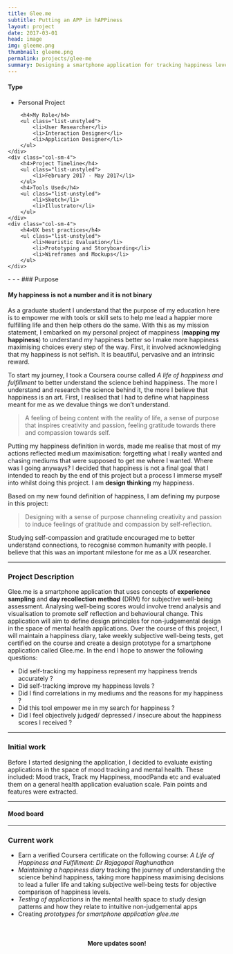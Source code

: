 ```yaml
---
title: Glee.me
subtitle: Putting an APP in hAPPiness
layout: project
date: 2017-03-01
head: image
img: gleeme.png
thumbnail: gleeme.png
permalink: projects/glee-me
summary: Designing a smartphone application for tracking happiness levels to understand the correlations between personal happiness and daily activities to empower users to make more happiness maximising decisions.
---
```

<div class = "row">
	<div class="col-sm-4" >
		<h4>Type</h4>
		<ul class="list-unstyled">
			<li>Personal Project</li>
		</ul>

		<h4>My Role</h4>
		<ul class="list-unstyled">
			<li>User Researcher</li>
			<li>Interaction Designer</li>
			<li>Application Designer</li>
		</ul>
	</div>
	<div class="col-sm-4">
		<h4>Project Timeline</h4>
		<ul class="list-unstyled">
			<li>February 2017 - May 2017</li>
		</ul>
		<h4>Tools Used</h4>
		<ul class="list-unstyled">
			<li>Sketch</li>
			<li>Illustrator</li>
		</ul>
	</div>
	<div class="col-sm-4">
		<h4>UX best practices</h4>
		<ul class="list-unstyled">
			<li>Heuristic Evaluation</li>
			<li>Prototyping and Storyboarding</li>
			<li>Wireframes and Mockups</li>
		</ul>
	</div>
</div>
- - - 
### Purpose

#### My happiness is not a number and it is not binary

As a graduate student I understand that the purpose of my education here is to empower me with tools or skill sets to help me lead a happier more fulfilling life and then help others do the same. With this as my mission statement, I embarked on my personal project of mappiness (**mapping my happiness**) to understand my happiness better so I make more happiness maximising choices every step of the way. First, it involved acknowledging that my happiness is not selfish. It is beautiful, pervasive and an intrinsic reward.

To start my journey, I took a Coursera course called *A life of happiness and fulfillment* to better understand the science behind happiness. The more I understand and research the science behind it, the more I believe that happiness is an art. First, I realised that I had to define what happiness meant for me as we devalue things we don’t understand.

>A feeling of being content with the reality of life, a sense of purpose that inspires creativity and passion, feeling gratitude towards there and compassion towards self.

Putting my happiness definition in words, made me realise that most of my actions reflected medium maximisation: forgetting what I really wanted and chasing mediums that were supposed to get me where I wanted. Where was I going anyways? I decided that happiness is not a final goal that I intended to reach by the end of this project but a process I immerse myself into whilst doing this project. I am **design thinking** my happiness. 

Based on my new found definition of happiness, I am defining my purpose in this project:

>Designing with a sense of purpose channeling creativity and passion to induce feelings of gratitude and compassion by self-reflection.

Studying self-compassion and gratitude encouraged me to better understand connections, to recognise common humanity with people. I believe that this was an important milestone for me as a UX researcher.
- - -
### Project Description

Glee.me is a smartphone application that uses concepts of **experience sampling** and **day recollection method** (DRM) for subjective well-being assessment. Analysing well-being scores would involve trend analysis and visualisation to promote self reflection and behavioural change. This application will aim to define design principles for non-judgemental design in the space of mental health applications. Over the course of this project, I will maintain a happiness diary, take weekly subjective well-being tests, get certified on the course and create a design prototype for a smartphone application called Glee.me. In the end I hope to answer the following questions:
* Did self-tracking my happiness represent my happiness trends accurately ?
* Did self-tracking improve my happiness levels ?
* Did I find correlations in my mediums and the reasons for my happiness ?
* Did this tool empower me in my search for happiness ?
* Did I feel objectively judged/ depressed / insecure about the happiness scores I received ?

- - - 
### Initial work

Before I started designing the application, I decided to evaluate existing applications in the space of mood tracking and mental health. These included: Mood track, Track my Happiness, moodPanda etc and evaluated them on a general health application evaluation scale. Pain points and features were extracted.

- - -
#### Mood board
<a data-pin-do="embedBoard" data-pin-board-width="800" data-pin-scale-height="300" data-pin-scale-width="150" href="https://www.pinterest.com/nehajavalagi/my-happiness-project-health-board/"></a>
- - - 
### Current work

* Earn a verified Coursera certificate on the following course: *A Life of Happiness and Fulfillment: Dr Rajagopal Raghunathan*
* *Maintaining a happiness diary* tracking the journey of understanding the science behind happiness, taking more happiness maximising decisions to lead a fuller life and taking subjective well-being tests for objective comparison of happiness levels.
* *Testing of applications* in the mental health space to study design patterns and how they relate to intuitive non-judgemental apps
* Creating *prototypes for smartphone application glee.me*

<br>
<center><h4>More updates soon!</h4></center>
<br>